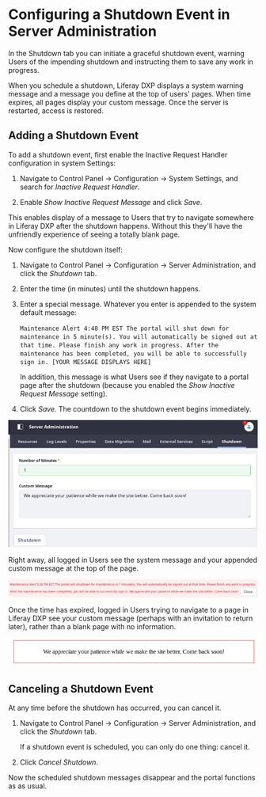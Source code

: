 # Configuring a Shutdown Event in Server Administration

In the Shutdown tab you can initiate a graceful shutdown event, warning Users of the impending shutdown and instructing them to save any work in progress.

When you schedule a shutdown, Liferay DXP displays a system warning message and a message you define at the top of users' pages. When time expires, all pages display your custom message. Once the server is restarted, access is restored.

## Adding a Shutdown Event

To add a shutdown event, first enable the Inactive Request Handler configuration in system Settings:

1. Navigate to Control Panel &rarr; Configuration &rarr; System Settings, and search for _Inactive Request Handler_.

1. Enable _Show Inactive Request Message_ and click _Save_.

This enables display of a message to Users that try to navigate somewhere in Liferay DXP after the shutdown happens. Without this they'll have the unfriendly experience of seeing a totally blank page.

Now configure the shutdown itself:

1. Navigate to Control Panel &rarr; Configuration &rarr; Server Administration, and click the _Shutdown_ tab.

1. Enter the time (in minutes) until the shutdown happens.

1. Enter a special message. Whatever you enter is appended to the system default message:

    `Maintenance Alert 4:48 PM EST The portal will shut down for maintenance in 5 minute(s). You will automatically be signed out at that time. Please finish any work in progress. After the maintenance has been completed, you will be able to successfully sign in. [YOUR MESSAGE DISPLAYS HERE]`

   In addition, this message is what Users see if they navigate to a portal page after the shutdown (because you enabled the _Show Inactive Request Message_ setting).

1. Click _Save_. The countdown to the shutdown event begins immediately.

![The time until shutdown and the warning message are configurable in the Shutdown tab.](./configuring-a-shutdown-event-in-server-administration/images/01.png)

Right away, all logged in Users see the system message and your appended custom message at the top of the page.

![Users are showed a warning about the impending shutdown.](./configuring-a-shutdown-event-in-server-administration/images/03.png)

Once the time has expired, logged in Users trying to navigate to a page in Liferay DXP see your custom message (perhaps with an invitation to return later), rather than a blank page with no information.

![Your custom message is displayed to Users after the shutdown.](./configuring-a-shutdown-event-in-server-administration/images/02.png)

## Canceling a Shutdown Event

At any time before the shutdown has occurred, you can cancel it.

1. Navigate to Control Panel &rarr; Configuration &rarr; Server Administration, and click the _Shutdown_ tab.

   If a shutdown event is scheduled, you can only do one thing: cancel it.

1. Click _Cancel Shutdown_.

Now the scheduled shutdown messages disappear and the portal functions as as usual.
